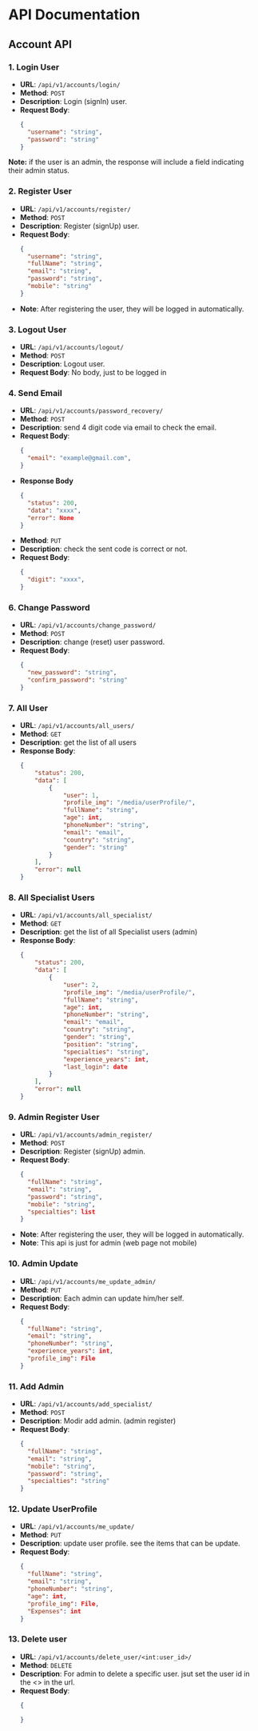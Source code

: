 # API Documentation

## Account API

### 1. Login User
- **URL**: `/api/v1/accounts/login/`
- **Method**: `POST`
- **Description**: Login (signIn) user.
- **Request Body**:
  ```json
  {
    "username": "string",
    "password": "string"
  }
**Note:** if the user is an admin, the response will include a field indicating their admin status.
### 2. Register User
- **URL**: `/api/v1/accounts/register/`
- **Method**: `POST`
- **Description**: Register (signUp) user.
- **Request Body**:
  ```json
  {
    "username": "string",
    "fullName": "string",
    "email": "string",
    "password": "string",
    "mobile": "string"
  }
- **Note**: After registering the user, they will be logged in automatically.
### 3. Logout User
- **URL**: `/api/v1/accounts/logout/`
- **Method**: `POST`
- **Description**: Logout user.
- **Request Body**: No body, just to be logged in
### 4. Send Email
- **URL**: `/api/v1/accounts/password_recovery/`
- **Method**: `POST`
- **Description**: send 4 digit code via email to check the email.
- **Request Body**:
  ```json
  {
    "email": "example@gmail.com",
  }
- **Response Body**
  ```json
  {
    "status": 200,
    "data": "xxxx",
    "error": None
  }
- **Method**: `PUT`
- **Description**: check the sent code is correct or not.
- **Request Body**:
  ```json
  {
    "digit": "xxxx",
  }
### 6. Change Password
- **URL**: `/api/v1/accounts/change_password/`
- **Method**: `POST`
- **Description**: change (reset) user password.
- **Request Body**:
  ```json
  {
    "new_password": "string",
    "confirm_password": "string"
  }
### 7. All User
- **URL**: `/api/v1/accounts/all_users/`
- **Method**: `GET`
- **Description**: get the list of all users
- **Response Body**:
  ```json
  {
      "status": 200,
      "data": [
          {
              "user": 1,
              "profile_img": "/media/userProfile/",
              "fullName": "string",
              "age": int,
              "phoneNumber": "string",
              "email": "email",
              "country": "string",
              "gender": "string"
          }
      ],
      "error": null
  }
### 8. All Specialist Users
- **URL**: `/api/v1/accounts/all_specialist/`
- **Method**: `GET`
- **Description**: get the list of all Specialist users (admin)
- **Response Body**:
  ```json
  {
      "status": 200,
      "data": [
          {
              "user": 2,
              "profile_img": "/media/userProfile/",
              "fullName": "string",
              "age": int,
              "phoneNumber": "string",
              "email": "email",
              "country": "string",
              "gender": "string",
              "position": "string",
              "specialties": "string",
              "experience_years": int,
              "last_login": date
          }
      ],
      "error": null
  }

### 9. Admin Register User
- **URL**: `/api/v1/accounts/admin_register/`
- **Method**: `POST`
- **Description**: Register (signUp) admin.
- **Request Body**:
  ```json
  {
    "fullName": "string",
    "email": "string",
    "password": "string",
    "mobile": "string",
    "specialties": list
  }
- **Note**: After registering the user, they will be logged in automatically.
- **Note**: This api is just for admin (web page not mobile)

### 10. Admin Update
- **URL**: `/api/v1/accounts/me_update_admin/`
- **Method**: `PUT`
- **Description**: Each admin can update him/her self.
- **Request Body**:
  ```json
  {
    "fullName": "string",
    "email": "string",
    "phoneNumber": "string",
    "experience_years": int,
    "profile_img": File
  }
### 11. Add Admin
- **URL**: `/api/v1/accounts/add_specialist/`
- **Method**: `POST`
- **Description**: Modir add admin. (admin register)
- **Request Body**:
  ```json
  {
    "fullName": "string",
    "email": "string",
    "mobile": "string",
    "password": "string",
    "specialties": "string"
  }
### 12. Update UserProfile
- **URL**: `/api/v1/accounts/me_update/`
- **Method**: `PUT`
- **Description**: update user profile. see the items that can be update.
- **Request Body**:
  ```json
  {
    "fullName": "string",
    "email": "string",
    "phoneNumber": "string",
    "age": int,
    "profile_img": File,
    "Expenses": int
  }
### 13. Delete user
- **URL**: `/api/v1/accounts/delete_user/<int:user_id>/`
- **Method**: `DELETE`
- **Description**: For admin to delete a specific user. jsut set the user id in the <> in the url.
- **Request Body**:
  ```json
  {

  }
